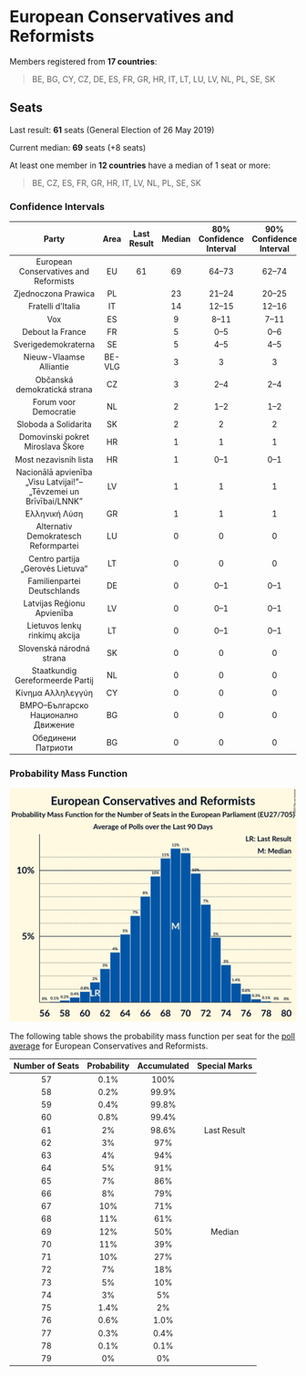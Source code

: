 # European Conservatives and Reformists

Members registered from **17 countries**:

> BE, BG, CY, CZ, DE, ES, FR, GR, HR, IT, LT, LU, LV, NL, PL, SE, SK

## Seats

Last result: **61** seats (General Election of 26 May 2019)

Current median: **69** seats (+8 seats)

At least one member in **12 countries** have a median of 1 seat or more:

> BE, CZ, ES, FR, GR, HR, IT, LV, NL, PL, SE, SK

### Confidence Intervals

| Party | Area | Last Result | Median | 80% Confidence Interval | 90% Confidence Interval | 95% Confidence Interval | 99% Confidence Interval |
|:-----:|:----:|:-----------:|:------:|:-----------------------:|:-----------------------:|:-----------------------:|:-----------------------:|
| European Conservatives and Reformists | EU | 61 | 69 | 64–73 | 62–74 | 61–74 | 59–76 |
| Zjednoczona Prawica | PL | | 23 | 21–24 | 20–25 | 20–25 | 19–26 |
| Fratelli d’Italia | IT | | 14 | 12–15 | 12–16 | 11–17 | 11–18 |
| Vox | ES | | 9 | 8–11 | 7–11 | 7–12 | 7–12 |
| Debout la France | FR | | 5 | 0–5 | 0–6 | 0–6 | 0–7 |
| Sverigedemokraterna | SE | | 5 | 4–5 | 4–5 | 4–6 | 4–6 |
| Nieuw-Vlaamse Alliantie | BE-VLG | | 3 | 3 | 3 | 2–4 | 2–4 |
| Občanská demokratická strana | CZ | | 3 | 2–4 | 2–4 | 2–4 | 2–5 |
| Forum voor Democratie | NL | | 2 | 1–2 | 1–2 | 1–2 | 1–2 |
| Sloboda a Solidarita | SK | | 2 | 2 | 2 | 1–2 | 1–2 |
| Domovinski pokret Miroslava Škore | HR | | 1 | 1 | 1 | 1 | 1 |
| Most nezavisnih lista | HR | | 1 | 0–1 | 0–1 | 0–1 | 0–1 |
| Nacionālā apvienība „Visu Latvijai!”–„Tēvzemei un Brīvībai/LNNK” | LV | | 1 | 1 | 1 | 1 | 1–2 |
| Ελληνική Λύση | GR | | 1 | 1 | 1 | 0–1 | 0–2 |
| Alternativ Demokratesch Reformpartei | LU | | 0 | 0 | 0 | 0 | 0–1 |
| Centro partija „Gerovės Lietuva“ | LT | | 0 | 0 | 0 | 0 | 0 |
| Familienpartei Deutschlands | DE | | 0 | 0–1 | 0–1 | 0–1 | 0–1 |
| Latvijas Reģionu Apvienība | LV | | 0 | 0–1 | 0–1 | 0–1 | 0–1 |
| Lietuvos lenkų rinkimų akcija | LT | | 0 | 0–1 | 0–1 | 0–1 | 0–1 |
| Slovenská národná strana | SK | | 0 | 0 | 0 | 0 | 0 |
| Staatkundig Gereformeerde Partij | NL | | 0 | 0 | 0 | 0 | 0–1 |
| Κίνημα Αλληλεγγύη | CY | | 0 | 0 | 0 | 0 | 0 |
| ВМРО–Българско Национално Движение | BG | | 0 | 0 | 0 | 0–1 | 0–1 |
| Обединени Патриоти | BG | | 0 | 0 | 0 | 0–1 | 0–1 |

### Probability Mass Function

![Graph with seats probability mass function not yet produced](average-2020-10-31-seats-pmf-europeanconservativesandreformists.png "Seats Probability Mass Function")

The following table shows the probability mass function per seat for the [poll average](average-2020-10-31.html) for European Conservatives and Reformists.

| Number of Seats | Probability | Accumulated | Special Marks |
|:---------------:|:-----------:|:-----------:|:-------------:|
| 57 | 0.1% | 100% |  |
| 58 | 0.2% | 99.9% |  |
| 59 | 0.4% | 99.8% |  |
| 60 | 0.8% | 99.4% |  |
| 61 | 2% | 98.6% | Last Result |
| 62 | 3% | 97% |  |
| 63 | 4% | 94% |  |
| 64 | 5% | 91% |  |
| 65 | 7% | 86% |  |
| 66 | 8% | 79% |  |
| 67 | 10% | 71% |  |
| 68 | 11% | 61% |  |
| 69 | 12% | 50% | Median |
| 70 | 11% | 39% |  |
| 71 | 10% | 27% |  |
| 72 | 7% | 18% |  |
| 73 | 5% | 10% |  |
| 74 | 3% | 5% |  |
| 75 | 1.4% | 2% |  |
| 76 | 0.6% | 1.0% |  |
| 77 | 0.3% | 0.4% |  |
| 78 | 0.1% | 0.1% |  |
| 79 | 0% | 0% |  |



